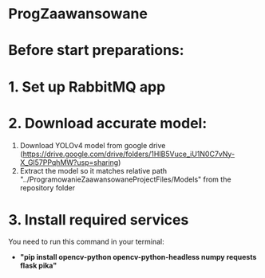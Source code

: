 # ProgZaawansowane

# Before start preparations:
# 1. Set up RabbitMQ app
# 2. Download accurate model:
1. Download YOLOv4 model from google drive (https://drive.google.com/drive/folders/1HIB5Vuce_iU1N0C7vNy-X_Gl57PPqhMW?usp=sharing)
2. Extract the model so it matches relative path "../ProgramowanieZaawansowaneProjectFiles/Models" from the repository folder
# 3. Install required services
You need to run this command in your terminal:
- **"pip install opencv-python opencv-python-headless numpy requests flask pika"**